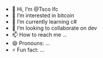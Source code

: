 - 👋 Hi, I’m @Tsco lfc
- 👀 I’m interested in  bitcoin
- 🌱 I’m currently learning c#
- 💞️ I’m looking to collaborate on dev
- 📫 How to reach me ...
- 😄 Pronouns: ...
- ⚡ Fun fact: ...

<!---
Tscolfc/Tscolfc is a ✨ special ✨ repository because its `README.md` (this file) appears on your GitHub profile.
You can click the Preview link to take a look at your changes.
--->
